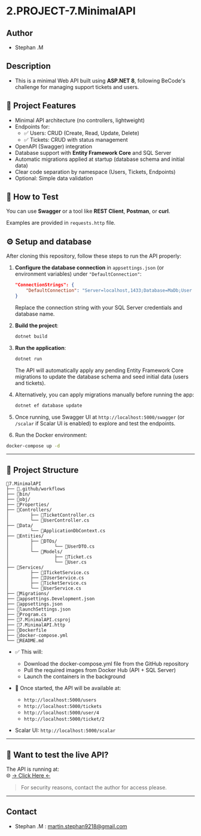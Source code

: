 ﻿# 2.PROJECT-7.MinimalAPI

## Author
- Stephan .M

## Description
- This is a minimal Web API built using **ASP.NET 8**, following BeCode's challenge for managing support tickets and users.

## 🚀 Project Features

- Minimal API architecture (no controllers, lightweight)
- Endpoints for:
  - ✅ Users: CRUD (Create, Read, Update, Delete)
  - ✅ Tickets: CRUD with status management
- OpenAPI (Swagger) integration
- Database support with **Entity Framework Core** and SQL Server
- Automatic migrations applied at startup (database schema and initial data)
- Clear code separation by namespace (Users, Tickets, Endpoints)
- Optional: Simple data validation

## 🧪 How to Test

You can use **Swagger** or a tool like **REST Client**, **Postman**, or **curl**.

Examples are provided in `requests.http` file.

## ⚙️ Setup and database

After cloning this repository, follow these steps to run the API properly:

1. **Configure the database connection** in `appsettings.json` (or environment variables) under `"DefaultConnection"`:
   ```json
   "ConnectionStrings": {
       "DefaultConnection": "Server=localhost,1433;Database=MaDb;User Id=sa;Password=YourPassword;TrustServerCertificate=True;"
   }
   ```
   Replace the connection string with your SQL Server credentials and database name.

2. **Build the project**:
   ```bash
   dotnet build
   ```

3. **Run the application**:
   ```bash
   dotnet run
   ```
   The API will automatically apply any pending Entity Framework Core migrations to update the database schema and seed initial data (users and tickets).

4. Alternatively, you can apply migrations manually before running the app:
   ```bash
   dotnet ef database update
   ```

5. Once running, use Swagger UI at `http://localhost:5000/swagger` (or `/scalar` if Scalar UI is enabled) to explore and test the endpoints.


6. Run the Docker environment:
```bash
docker-compose up -d
```
---

## 📂 Project Structure
```plaintext
📁7.MinimalAPI
├── 📁.github/workflows
├── 📁bin/
├── 📁obj/
├── 📁Properties/
├── 📁Controllers/
│        ├── 📄TicketController.cs
│        └── 📄UserController.cs
├── 📁Data/
│        └── 📄ApplicationDbContext.cs
├── 📁Entities/
│        ├── 📁DTOs/
│        │        └── 📄UserDTO.cs
│        └── 📁Models/
│                 ├── 📄Ticket.cs
│                 └── 📄User.cs
├── 📁Services/
│        ├── 📄ITicketService.cs
│        ├── 📄IUserService.cs
│        ├── 📄TicketService.cs
│        └── 📄UserService.cs
├── 📁Migrations/
├── 📄appsettings.Development.json
├── 📄appsettings.json
├── 📄launchSettings.json
├── 📄Program.cs
├── 📄7.MinimalAPI.csproj
├── 📄7.MinimalAPI.http
├── 📄Dockerfile
├── 📄docker-compose.yml
└── 📄README.md
```

- ✅ This will:
  - Download the docker-compose.yml file from the GitHub repository
  - Pull the required images from Docker Hub (API + SQL Server)
  - Launch the containers in the background

- 🔗 Once started, the API will be available at:
  - `http://localhost:5000/users`
  - `http://localhost:5000/tickets`
  - `http://localhost:5000/user/4`
  - `http://localhost:5000/ticket/2`

- Scalar UI: `http://localhost:5000/scalar`

---

## 💬 Want to test the live API?

The API is running at:  
🌐 [→ Click Here ←](http://217.145.72.16:5000/scalar)

> For security reasons, contact the author for access please.

---

## Contact
- Stephan .M : martin.stephan9218@gmail.com


